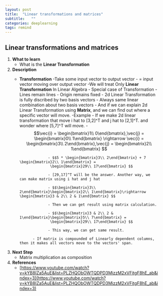 ```yaml
---
layout: post
title:  "Linear transformations and matrices"
subtitle:   ""
categories: deeplearning
tags: remind
---
```

## Linear transformations and matrices
1. **What to learn**
    - What is the **Linear Transformation**
2. **Description**
    - **Transformation**
        -Take some input vector to output vector
            - = input vector moving over output vector
        -We will treat Only **Linear Transformation** In Linear Algebra
            - Special case of Transformation
                - Lines remain lines
                - Origin remains fixed
            - 2d Linear Transformation is fully discribed by two basis vectors
                - Always same linear combination about two basis vectors
                - And if we can explain 2d Linear Transformation using **Matrix**, and we can find out where a specific vector will move.
                    -Example
                       - If we make 2d linear transformation that move i hat to [3,2]^T and j hat to [2,1]^T. and wonder where [5,7]^T will move.
                       - $$\vec{i} = \begin{bmatrix}1\\ 0\end{bmatrix},\vec{j} = \begin{bmatrix}0\\ 1\end{bmatrix} \rightarrow \vec{i} = \begin{bmatrix}3\\ 2\end{bmatrix},\vec{j} = \begin{bmatrix}2\\ 1\end{bmatrix} $$

                       - $$5 * \begin{bmatrix}3\\ 2\end{bmatrix} + 7 \begin{bmatrix}2\\ 1\end{bmatrix} = 
                        \begin{bmatrix}29\\ 17\end{bmatrix} $$

                       - [29,17]^T will be the answer. Another way, we can make matrix using i hat and j hat

                       - $$\begin{bmatrix}3\\ 2\end{bmatrix}\begin{bmatrix}2\\ 1\end{bmatrix}\rightarrow \begin{bmatrix}3 & 2\\ 2 & 1\end{bmatrix} $$

                       - Then we can get result using matrix calculation.

                       - $$\begin{bmatrix}3 & 2\\ 2 & 1\end{bmatrix}\begin{bmatrix}5\\ 7\end{bmatrix} = 
                        \begin{bmatrix}29\\ 17\end{bmatrix} $$

                       - This way, we can get same result.

                - If matrix is compounded of Linearly dependent columns, then it makes all vectors move to the vectors' span.
3. **Next Step**
    - Matrix multiplication as composition
4. **References**
    - [https://www.youtube.com/watch?v=kYB8IZa5AuE&list=PLZHQObOWTQDPD3MizzM2xVFitgF8hE_ab&index=3](https://www.youtube.com/watch?v=kYB8IZa5AuE&list=PLZHQObOWTQDPD3MizzM2xVFitgF8hE_ab&index=3)

